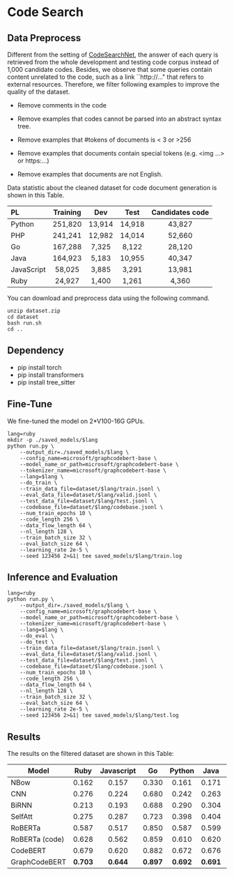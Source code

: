 

# Code Search

## Data Preprocess

Different from the setting of [CodeSearchNet](husain2019codesearchnet), the answer of each query is retrieved from the whole development and testing code corpus instead of 1,000 candidate codes. Besides, we observe that some queries contain content unrelated to the code, such as a link ``http://..." that refers to external resources.  Therefore, we filter following examples to improve the quality of the dataset. 

- Remove comments in the code

- Remove examples that codes cannot be parsed into an abstract syntax tree.

- Remove examples that #tokens of documents is < 3 or >256

- Remove examples that documents contain special tokens (e.g. <img ...> or https:...)

- Remove examples that documents are not English.

Data statistic about the cleaned dataset for code document generation is shown in this Table.

| PL         | Training |  Dev   |  Test  | Candidates code |
| :--------- | :------: | :----: | :----: | :-------------: |
| Python     | 251,820  | 13,914 | 14,918 |     43,827      |
| PHP        | 241,241  | 12,982 | 14,014 |     52,660      |
| Go         | 167,288  | 7,325  | 8,122  |     28,120      |
| Java       | 164,923  | 5,183  | 10,955 |     40,347      |
| JavaScript |  58,025  | 3,885  | 3,291  |     13,981      |
| Ruby       |  24,927  | 1,400  | 1,261  |      4,360      |

You can download and preprocess data using the following command.
```shell
unzip dataset.zip
cd dataset
bash run.sh 
cd ..
```

## Dependency 

- pip install torch
- pip install transformers
- pip install tree_sitter

## Fine-Tune

We fine-tuned the model on 2*V100-16G GPUs. 
```shell
lang=ruby
mkdir -p ./saved_models/$lang
python run.py \
    --output_dir=./saved_models/$lang \
    --config_name=microsoft/graphcodebert-base \
    --model_name_or_path=microsoft/graphcodebert-base \
    --tokenizer_name=microsoft/graphcodebert-base \
    --lang=$lang \
    --do_train \
    --train_data_file=dataset/$lang/train.jsonl \
    --eval_data_file=dataset/$lang/valid.jsonl \
    --test_data_file=dataset/$lang/test.jsonl \
    --codebase_file=dataset/$lang/codebase.jsonl \
    --num_train_epochs 10 \
    --code_length 256 \
    --data_flow_length 64 \
    --nl_length 128 \
    --train_batch_size 32 \
    --eval_batch_size 64 \
    --learning_rate 2e-5 \
    --seed 123456 2>&1| tee saved_models/$lang/train.log
```
## Inference and Evaluation

```shell
lang=ruby
python run.py \
    --output_dir=./saved_models/$lang \
    --config_name=microsoft/graphcodebert-base \
    --model_name_or_path=microsoft/graphcodebert-base \
    --tokenizer_name=microsoft/graphcodebert-base \
    --lang=$lang \
    --do_eval \
    --do_test \
    --train_data_file=dataset/$lang/train.jsonl \
    --eval_data_file=dataset/$lang/valid.jsonl \
    --test_data_file=dataset/$lang/test.jsonl \
    --codebase_file=dataset/$lang/codebase.jsonl \
    --num_train_epochs 10 \
    --code_length 256 \
    --data_flow_length 64 \
    --nl_length 128 \
    --train_batch_size 32 \
    --eval_batch_size 64 \
    --learning_rate 2e-5 \
    --seed 123456 2>&1| tee saved_models/$lang/test.log
```

## Results	

The results on the filtered dataset are shown in this Table:

| Model          |   Ruby    | Javascript |    Go     |  Python   |   Java    |    PHP    |  Overall  |
| -------------- | :-------: | :--------: | :-------: | :-------: | :-------: | :-------: | :-------: |
| NBow           |   0.162   |   0.157    |   0.330   |   0.161   |   0.171   |   0.152   |   0.189   |
| CNN            |   0.276   |   0.224    |   0.680   |   0.242   |   0.263   |   0.260   |   0.324   |
| BiRNN          |   0.213   |   0.193    |   0.688   |   0.290   |   0.304   |   0.338   |   0.338   |
| SelfAtt        |   0.275   |   0.287    |   0.723   |   0.398   |   0.404   |   0.426   |   0.419   |
| RoBERTa        |   0.587   |   0.517    |   0.850   |   0.587   |   0.599   |   0.560   |   0.617   |
| RoBERTa (code) |   0.628   |   0.562    |   0.859   |   0.610   |   0.620   |   0.579   |   0.643   |
| CodeBERT       |   0.679   |   0.620    |   0.882   |   0.672   |   0.676   |   0.628   |   0.693   |
| GraphCodeBERT  | **0.703** | **0.644**  | **0.897** | **0.692** | **0.691** | **0.649** | **0.713** |